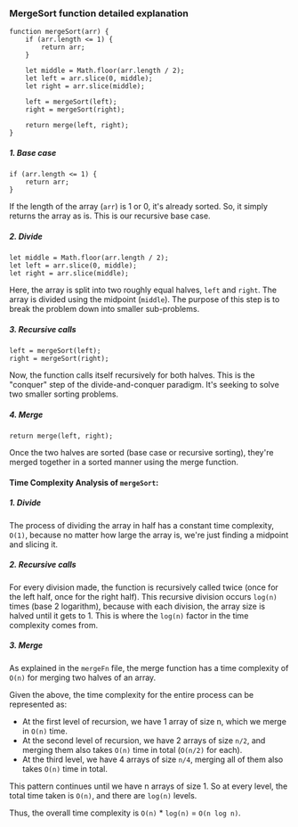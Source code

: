 ### MergeSort function detailed explanation

```
function mergeSort(arr) {
    if (arr.length <= 1) {
        return arr;
    }

    let middle = Math.floor(arr.length / 2);
    let left = arr.slice(0, middle);
    let right = arr.slice(middle);

    left = mergeSort(left);
    right = mergeSort(right);

    return merge(left, right);
}
```

##### 1. Base case

```
if (arr.length <= 1) {
    return arr;
}
```

If the length of the array (`arr`) is 1 or 0, it's already sorted. So, it simply returns the array as is. This is our recursive base case.

##### 2. Divide

```
let middle = Math.floor(arr.length / 2);
let left = arr.slice(0, middle);
let right = arr.slice(middle);
```

Here, the array is split into two roughly equal halves, `left` and `right`. The array is divided using the midpoint (`middle`). The purpose of this step is to break the problem down into smaller sub-problems.

##### 3. Recursive calls

```
left = mergeSort(left);
right = mergeSort(right);
```

Now, the function calls itself recursively for both halves. This is the "conquer" step of the divide-and-conquer paradigm. It's seeking to solve two smaller sorting problems.

##### 4. Merge

```
return merge(left, right);
```

Once the two halves are sorted (base case or recursive sorting), they're merged together in a sorted manner using the merge function.

#### Time Complexity Analysis of `mergeSort`:

##### 1. Divide

The process of dividing the array in half has a constant time complexity, `O(1)`, because no matter how large the array is, we're just finding a midpoint and slicing it.

##### 2. Recursive calls

For every division made, the function is recursively called twice (once for the left half, once for the right half). This recursive division occurs `log(n)` times (base 2 logarithm), because with each division, the array size is halved until it gets to 1. This is where the `log(n)` factor in the time complexity comes from.

##### 3. Merge

As explained in the `mergeFn` file, the merge function has a time complexity of `O(n)` for merging two halves of an array.

Given the above, the time complexity for the entire process can be represented as:

- At the first level of recursion, we have 1 array of size n, which we merge in `O(n)` time.
- At the second level of recursion, we have 2 arrays of size `n/2`, and merging them also takes `O(n)` time in total (`O(n/2)` for each).
- At the third level, we have 4 arrays of size `n/4`, merging all of them also takes `O(n)` time in total.

This pattern continues until we have n arrays of size 1. So at every level, the total time taken is `O(n)`, and there are `log(n)` levels.

Thus, the overall time complexity is `O(n)` \* `log(n)` = `O(n log n)`.
